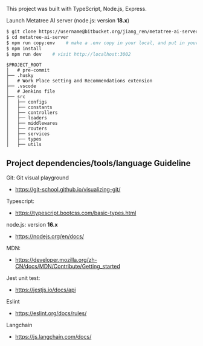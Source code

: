 This project was built with TypeScript, Node.js, Express.

Launch Metatree AI server
(node.js: version **18.x**)

```bash
$ git clone https://username@bitbucket.org/jiang_ren/metatree-ai-server.git
$ cd metatree-ai-server
$ npm run copy:env    # make a .env copy in your local, and put in your secrets
$ npm install
$ npm run dev    # visit http://localhost:3002
```

```
$PROJECT_ROOT
│   # pre-commit
├── .husky
│   # Work Place setting and Recommendations extension
├── .vscode
│   # Jenkins file
├── src
│   ├── configs
│   ├── constants
│   ├── controllers
│   ├── loaders
│   ├── middlewares
│   ├── routers
│   ├── services
│   ├── types
│   ├── utils
```

## Project dependencies/tools/language Guideline

Git:
Git visual playground

-   https://git-school.github.io/visualizing-git/

Typescript:

-   https://typescript.bootcss.com/basic-types.html

node.js: version **16.x**

-   https://nodejs.org/en/docs/

MDN:

-   https://developer.mozilla.org/zh-CN/docs/MDN/Contribute/Getting_started

Jest unit test:

-   https://jestjs.io/docs/api

Eslint

-   https://eslint.org/docs/rules/

Langchain

-   https://js.langchain.com/docs/
